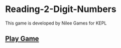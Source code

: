 # Reading-2-Digit-Numbers
 This game is developed by Nilee Games for KEPL
## [Play Game](https://learning-and-design.github.io/Reading-2-Digit-Numbers/web/index.html)